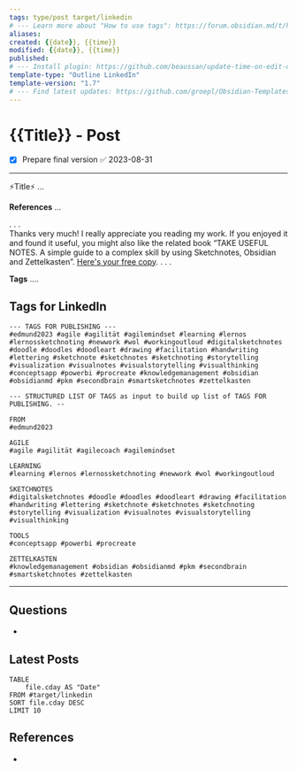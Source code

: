 ```yaml
---
tags: type/post target/linkedin 
# --- Learn more about "How to use tags": https://forum.obsidian.md/t/how-to-use-tags/
aliases:
created: {{date}}, {{time}}
modified: {{date}}, {{time}}
published:
# --- Install plugin: https://github.com/beaussan/update-time-on-edit-obsidian
template-type: "Outline LinkedIn"
template-version: "1.7"
# --- Find latest updates: https://github.com/groepl/Obsidian-Templates
---
```


# {{Title}} - Post

<!-- What remains to be done do get the final version? --> 
- [x] Prepare final version ✅ 2023-08-31

- - -
<!-- Main content of this story -->
⚡️Title⚡️
...

**References**
...

. . .  
Thanks very much! I really appreciate you reading my work. If you enjoyed it and found it useful, you might also like the related book “TAKE USEFUL NOTES. A simple guide to a complex skill by using Sketchnotes, Obsidian and Zettelkasten”. [Here's your free copy](https://github.com/groepl/Take-Useful-Notes). 
. . .  

**Tags**
....

## Tags for LinkedIn

```
--- TAGS FOR PUBLISHING ---
#edmund2023 #agile #agilität #agilemindset #learning #lernos #lernossketchnoting #newwork #wol #workingoutloud #digitalsketchnotes #doodle #doodles #doodleart #drawing #facilitation #handwriting #lettering #sketchnote #sketchnotes #sketchnoting #storytelling #visualization #visualnotes #visualstorytelling #visualthinking #conceptsapp #powerbi #procreate #knowledgemanagement #obsidian #obsidianmd #pkm #secondbrain #smartsketchnotes #zettelkasten 
```

```
--- STRUCTURED LIST OF TAGS as input to build up list of TAGS FOR PUBLISHING. --

FROM
#edmund2023

AGILE
#agile #agilität #agilecoach #agilemindset 

LEARNING
#learning #lernos #lernossketchnoting #newwork #wol #workingoutloud 

SKETCHNOTES
#digitalsketchnotes #doodle #doodles #doodleart #drawing #facilitation #handwriting #lettering #sketchnote #sketchnotes #sketchnoting #storytelling #visualization #visualnotes #visualstorytelling #visualthinking

TOOLS
#conceptsapp #powerbi #procreate 

ZETTELKASTEN
#knowledgemanagement #obsidian #obsidianmd #pkm #secondbrain #smartsketchnotes #zettelkasten 
```

---
## Questions
<!-- What remains for you to consider in the draft version? --> 
- 

## Latest Posts
<!-- Links to chapters from e-book -->

```dataview
TABLE 
	file.cday AS "Date"
FROM #target/linkedin 
SORT file.cday DESC
LIMIT 10
```

## References
<!-- Links to pages not referenced in the content -->
- 
